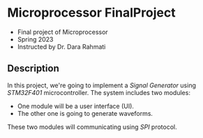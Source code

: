 # Microprocessor FinalProject
- Final project of Microprocessor
- Spring 2023
- Instructed by Dr. Dara Rahmati 

## Description
In this project, we're going to implement a *Signal Generator* using *STM32F401* microcontroller.
The system includes two modules:
- One module will be a user interface (UI).
- The other one is going to generate waveforms.

These two modules will communicating using *SPI* protocol.
